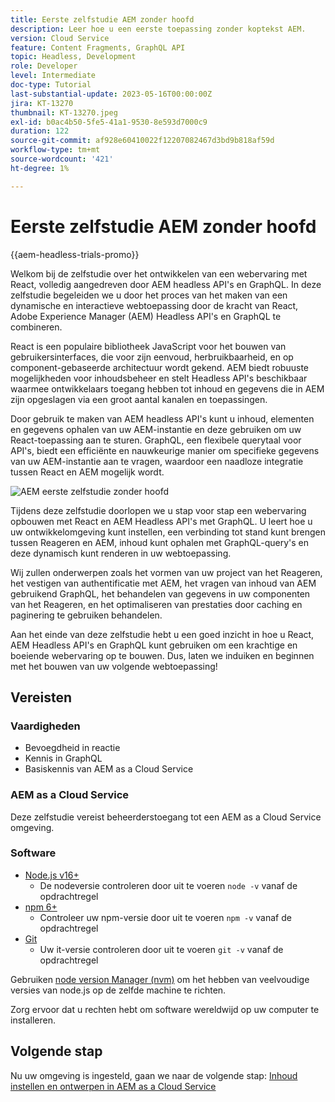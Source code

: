```yaml
---
title: Eerste zelfstudie AEM zonder hoofd
description: Leer hoe u een eerste toepassing zonder koptekst AEM.
version: Cloud Service
feature: Content Fragments, GraphQL API
topic: Headless, Development
role: Developer
level: Intermediate
doc-type: Tutorial
last-substantial-update: 2023-05-16T00:00:00Z
jira: KT-13270
thumbnail: KT-13270.jpeg
exl-id: b0ac4b50-5fe5-41a1-9530-8e593d7000c9
duration: 122
source-git-commit: af928e60410022f12207082467d3bd9b818af59d
workflow-type: tm+mt
source-wordcount: '421'
ht-degree: 1%

---
```


# Eerste zelfstudie AEM zonder hoofd

{{aem-headless-trials-promo}}

Welkom bij de zelfstudie over het ontwikkelen van een webervaring met React, volledig aangedreven door AEM headless API&#39;s en GraphQL. In deze zelfstudie begeleiden we u door het proces van het maken van een dynamische en interactieve webtoepassing door de kracht van React, Adobe Experience Manager (AEM) Headless API&#39;s en GraphQL te combineren.

React is een populaire bibliotheek JavaScript voor het bouwen van gebruikersinterfaces, die voor zijn eenvoud, herbruikbaarheid, en op component-gebaseerde architectuur wordt gekend. AEM biedt robuuste mogelijkheden voor inhoudsbeheer en stelt Headless API&#39;s beschikbaar waarmee ontwikkelaars toegang hebben tot inhoud en gegevens die in AEM zijn opgeslagen via een groot aantal kanalen en toepassingen.

Door gebruik te maken van AEM headless API&#39;s kunt u inhoud, elementen en gegevens ophalen van uw AEM-instantie en deze gebruiken om uw React-toepassing aan te sturen. GraphQL, een flexibele querytaal voor API&#39;s, biedt een efficiënte en nauwkeurige manier om specifieke gegevens van uw AEM-instantie aan te vragen, waardoor een naadloze integratie tussen React en AEM mogelijk wordt.

![AEM eerste zelfstudie zonder hoofd](./assets/overview/overview.png)

Tijdens deze zelfstudie doorlopen we u stap voor stap een webervaring opbouwen met React en AEM Headless API&#39;s met GraphQL. U leert hoe u uw ontwikkelomgeving kunt instellen, een verbinding tot stand kunt brengen tussen Reageren en AEM, inhoud kunt ophalen met GraphQL-query&#39;s en deze dynamisch kunt renderen in uw webtoepassing.

Wij zullen onderwerpen zoals het vormen van uw project van het Reageren, het vestigen van authentificatie met AEM, het vragen van inhoud van AEM gebruikend GraphQL, het behandelen van gegevens in uw componenten van het Reageren, en het optimaliseren van prestaties door caching en paginering te gebruiken behandelen.

Aan het einde van deze zelfstudie hebt u een goed inzicht in hoe u React, AEM Headless API&#39;s en GraphQL kunt gebruiken om een krachtige en boeiende webervaring op te bouwen. Dus, laten we induiken en beginnen met het bouwen van uw volgende webtoepassing!

## Vereisten

### Vaardigheden

+ Bevoegdheid in reactie
+ Kennis in GraphQL
+ Basiskennis van AEM as a Cloud Service

### AEM as a Cloud Service

Deze zelfstudie vereist beheerderstoegang tot een AEM as a Cloud Service omgeving.

### Software

+ [Node.js v16+](https://nodejs.org/en/)
   + De nodeversie controleren door uit te voeren `node -v` vanaf de opdrachtregel
+ [npm 6+](https://www.npmjs.com/)
   + Controleer uw npm-versie door uit te voeren `npm -v` vanaf de opdrachtregel
+ [Git](https://git-scm.com/)
   + Uw it-versie controleren door uit te voeren `git -v` vanaf de opdrachtregel

Gebruiken [node version Manager (nvm)](https://github.com/nvm-sh/nvm) om het hebben van veelvoudige versies van node.js op de zelfde machine te richten.

Zorg ervoor dat u rechten hebt om software wereldwijd op uw computer te installeren.

## Volgende stap

Nu uw omgeving is ingesteld, gaan we naar de volgende stap: [Inhoud instellen en ontwerpen in AEM as a Cloud Service](./1-content-modeling.md)
